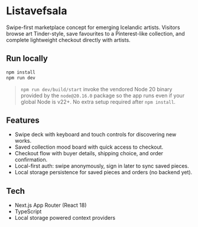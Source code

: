 # Listavefsala

Swipe-first marketplace concept for emerging Icelandic artists. Visitors browse art Tinder-style, save favourites to a Pinterest-like collection, and complete lightweight checkout directly with artists.

## Run locally

```bash
npm install
npm run dev
```

> `npm run dev/build/start` invoke the vendored Node 20 binary provided by the `node@20.16.0` package so the app runs even if your global Node is v22+. No extra setup required after `npm install`.

## Features

- Swipe deck with keyboard and touch controls for discovering new works.
- Saved collection mood board with quick access to checkout.
- Checkout flow with buyer details, shipping choice, and order confirmation.
- Local-first auth: swipe anonymously, sign in later to sync saved pieces.
- Local storage persistence for saved pieces and orders (no backend yet).

## Tech

- Next.js App Router (React 18)
- TypeScript
- Local storage powered context providers
